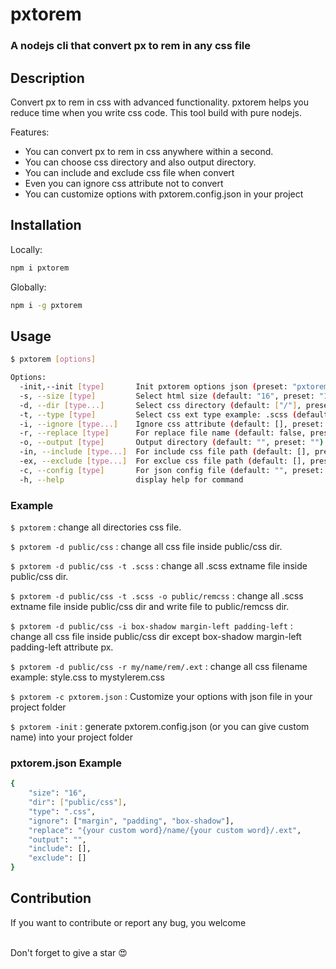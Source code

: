 # pxtorem

### A nodejs cli that convert px to rem in any css file


## Description
Convert px to rem in css with advanced functionality. pxtorem helps you reduce time when you write css code. This tool build with pure nodejs.

Features:

* You can convert px to rem in css anywhere within a second.
* You can choose css directory and also output directory.
* You can include and exclude css file when convert
* Even you can ignore css attribute not to convert
* You can customize options with pxtorem.config.json in your project


## Installation

Locally:
```bash
npm i pxtorem
```

Globally:
```bash
npm i -g pxtorem
```

## Usage
```bash
$ pxtorem [options]

Options:
  -init,--init [type]       Init pxtorem options json (preset: "pxtorem.config.json")
  -s, --size [type]         Select html size (default: "16", preset: "16")
  -d, --dir [type...]       Select css directory (default: ["/"], preset: "/")
  -t, --type [type]         Select css ext type example: .scss (default: ".css", preset: ".css")
  -i, --ignore [type...]    Ignore css attribute (default: [], preset: [])
  -r, --replace [type]      For replace file name (default: false, preset: false)
  -o, --output [type]       Output directory (default: "", preset: "")
  -in, --include [type...]  For include css file path (default: [], preset: [])
  -ex, --exclude [type...]  For exclue css file path (default: [], preset: [])
  -c, --config [type]       For json config file (default: "", preset: "")
  -h, --help                display help for command

```

### Example
`$ pxtorem` : change all directories css file. <br>

`$ pxtorem -d public/css` : change all css file inside public/css dir.<br>

`$ pxtorem -d public/css -t .scss` : change all .scss extname file inside public/css dir.<br>

`$ pxtorem -d public/css -t .scss -o public/remcss` : change all .scss extname file inside public/css dir and write file to public/remcss dir.<br>

`$ pxtorem -d public/css -i box-shadow margin-left padding-left` : change all css file inside public/css dir except box-shadow margin-left padding-left attribute px.<br>

`$ pxtorem -d public/css -r my/name/rem/.ext` : change all css filename example: style.css to mystylerem.css<br>

`$ pxtorem -c pxtorem.json` : Customize your options with json file in your project folder<br>

`$ pxtorem -init` : generate pxtorem.config.json (or you can give custom name) into your project folder<br>

### pxtorem.json Example
```bash
{
    "size": "16",
    "dir": ["public/css"],
    "type": ".css",
    "ignore": ["margin", "padding", "box-shadow"],
    "replace": "{your custom word}/name/{your custom word}/.ext",
    "output": "",
    "include": [],
    "exclude": []
}
```

## Contribution
If you want to contribute or report any bug, you welcome

<br>
Don't forget to give a star 😍